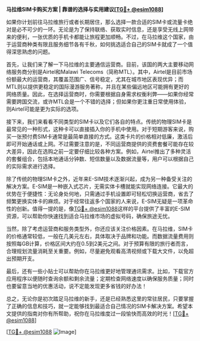 **马拉维SIM卡购买方案 | 靠谱的选择与实用建议[[TG💪+ @esim1088](https://t.me/s/esim1088)]**

如果你计划前往马拉维旅行或者长期居住，那么选择一款合适的SIM卡或流量卡绝对是必不可少的一环。无论是为了保持联络、获取实时信息，还是享受无线上网带来的便利，一张优质的手机卡都能让旅程更加顺畅。不过，在马拉维这个国家，由于运营商种类有限且服务细节各有千秋，如何挑选适合自己的SIM卡就成了一个值得深思熟虑的问题。

首先，让我们来了解一下马拉维的主要通信运营商。目前，该国的两大主要移动网络服务商分别是Airtel和Malawi Telecoms（简称MTL）。其中，Airtel是目前市场份额最大的运营商，其覆盖范围广、信号稳定，尤其在城市地区表现优异；而MTL则以提供更稳定的国际漫游服务著称，并且在某些偏远地区可能拥有更好的网络质量。因此，在选择运营商时，你需要根据自身需求权衡利弊——如果你经常需要跨国交流，或许MTL会是一个不错的选择；但如果你更注重日常使用体验，则Airtel可能是更为实际的选项。

接下来，我们来看看不同类型的SIM卡以及它们各自的特点。传统的物理SIM卡是最常见的一种形式，这种卡可以直接插入你的手机中使用。对于短期游客来说，购买一张预付费SIM卡通常是最简单直接的方式。这类卡片的价格相对低廉，激活后即可开始通话或上网。不过需要注意的是，不同运营商提供的资费套餐可能存在较大差异，因此在选购之前一定要仔细比较各种方案。例如，Airtel推出了多种灵活的套餐组合，包括本地通话分钟数、短信数量以及数据流量等，用户可以根据自己的实际需求进行选择。

除了传统的物理SIM卡之外，近年来E-SIM技术逐渐兴起，成为另一种备受关注的解决方案。E-SIM是一种嵌入式芯片，无需实体卡槽就能实现网络连接。它最大的优势在于便捷性：无论身处何地，只需通过手机设置即可轻松切换运营商，省去了频繁更换实体卡的麻烦。对于经常往返多个国家的人来说，E-SIM无疑是一项革命性的创新。值得一提的是，像[TG💪+ @esim1088](https://t.me/s/esim1088)这样的平台提供了丰富的E-SIM资源，可以帮助你快速找到适合马拉维市场的虚拟号码，确保旅途无忧。

当然，除了考虑运营商和服务类型外，你还应该关注价格因素。在马拉维，SIM卡的价格通常较低，一般在几美元左右，具体取决于品牌和功能。而数据流量费用则按照每GB计算，价格区间大约在0.5到2美元之间。对于预算有限的旅行者而言，合理规划流量消耗至关重要。例如，尽量避免观看高清视频或下载大文件，以免超出预期开支。

最后，还有一些小贴士可以帮助你在马拉维更好地管理通讯需求。比如，下载官方应用程序以便随时查询余额和剩余流量；定期检查网络速度以确保服务质量；同时也要留意当地的优惠活动，说不定能发现更多省钱的好办法！

总之，无论你是初次踏足马拉维的新手，还是已经熟悉这里的常驻居民，只要掌握了正确的信息和技巧，就一定能够找到最适合自己情况的SIM卡解决方案。希望本文提供的指南对你有所帮助，祝你在马拉维度过一段愉快而高效的时光！[[TG💪+ @esim1088](https://t.me/s/esim1088)]

[[TG💪+ @esim1088](https://t.me/s/esim1088) ![Image](https://i.postimg.cc/4NQfJmqS/Snipaste-2025-05-13-00-14-12.png)]